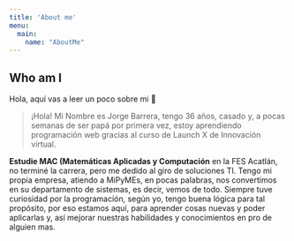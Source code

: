 ```yaml
---
title: 'About me'
menu:
  main:
    name: "AboutMe"
---
```


## Who am I

Hola, aquí vas a leer un poco sobre mi 🤩

> ¡Hola! Mi Nombre es Jorge Barrera, tengo 36 años, casado y, a pocas semanas de ser papá por primera vez, 
> estoy aprendiendo programación web gracias al curso de Launch X de Innovación virtual.
> 

**Estudie MAC (Matemáticas Aplicadas y Computación** en la FES Acatlán, no terminé la carrera, pero me dedido al giro de soluciones TI.
Tengo mi propia empresa, atiendo a MiPyMEs, en pocas palabras, nos convertimos en su departamento de sistemas, es decir, vemos de todo.
Siempre tuve curiosidad por la programación, según yo, tengo buena lógica para tal propósito, por eso estamos aquí, para aprender cosas nuevas
y poder aplicarlas y, así mejorar nuestras habilidades y conocimientos en pro de alguien mas.


